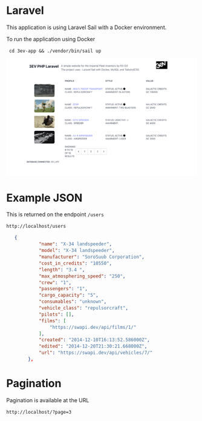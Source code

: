 
# Laravel

This application is using Laravel Sail with a Docker environment. 

To run the application using Docker

``` 
 cd 3ev-app && ./vendor/bin/sail up      
```


![img](public/screen.png)

# Example JSON

This is returned on the endpoint `/users`

```
http://localhost/users
```

```json
   {
            "name": "X-34 landspeeder", 
            "model": "X-34 landspeeder", 
            "manufacturer": "SoroSuub Corporation", 
            "cost_in_credits": "10550", 
            "length": "3.4 ", 
            "max_atmosphering_speed": "250", 
            "crew": "1", 
            "passengers": "1", 
            "cargo_capacity": "5", 
            "consumables": "unknown", 
            "vehicle_class": "repulsorcraft", 
            "pilots": [], 
            "films": [
                "https://swapi.dev/api/films/1/"
            ], 
            "created": "2014-12-10T16:13:52.586000Z", 
            "edited": "2014-12-20T21:30:21.668000Z", 
            "url": "https://swapi.dev/api/vehicles/7/"
        }, 
```

# Pagination

Pagination is available at the URL 

```
http://localhost/?page=3
```